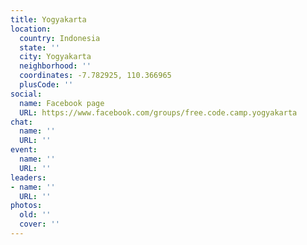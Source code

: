 ```yaml
---
title: Yogyakarta
location:
  country: Indonesia
  state: ''
  city: Yogyakarta
  neighborhood: ''
  coordinates: -7.782925, 110.366965
  plusCode: ''
social:
  name: Facebook page
  URL: https://www.facebook.com/groups/free.code.camp.yogyakarta
chat:
  name: ''
  URL: ''
event:
  name: ''
  URL: ''
leaders:
- name: ''
  URL: ''
photos:
  old: ''
  cover: ''
---
```

